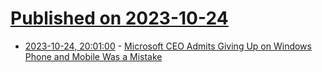 # [Published on 2023-10-24](index.md)

* [2023-10-24, 20:01:00](https://mobile.slashdot.org/story/23/10/24/1844212/microsoft-ceo-admits-giving-up-on-windows-phone-and-mobile-was-a-mistake?utm_source=rss1.0mainlinkanon&utm_medium=feed) - [Microsoft CEO Admits Giving Up on Windows Phone and Mobile Was a Mistake](https://mobile.slashdot.org/story/23/10/24/1844212/microsoft-ceo-admits-giving-up-on-windows-phone-and-mobile-was-a-mistake?utm_source=rss1.0mainlinkanon&utm_medium=feed)
